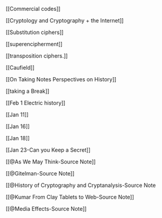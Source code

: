 
[[Commercial codes]]

[[Cryptology and Cryptography + the Internet]]

[[Substitution ciphers]]

[[superencipherment]]

[[transposition ciphers.]]

[[Caufield]]

[[On Taking Notes  Perspectives on History]]

[[taking a Break]]

[[Feb 1 Electric history]]

[[Jan 11]]

[[Jan 16]]

[[Jan 18]]

[[Jan 23-Can you Keep a Secret]]

[[@As We May Think-Source Note]]

[[@Gitelman-Source Note]]

[[@History of Cryptography and Cryptanalysis-Source Note

[[@Kumar From Clay Tablets to Web-Source Note]]

[[@Media Effects-Source Note]]